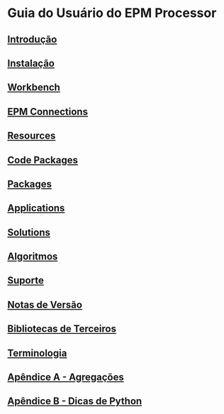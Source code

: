 # Guia do Usuário do EPM Processor

## [Introdução](EPMProcessorIntroducao.md)

## [Instalação](EPMProcessorInstalacao.md)

## [Workbench](EPMProcessorWorkbench.md)

## [EPM Connections](EPMProcessorEPMConnections.md)

## [Resources](EPMProcessorResources.md)

## [Code Packages](EPMProcessorCodePackages.md)

## [Packages](EPMProcessorPackages.md)

## [Applications](EPMProcessorApplications.md)

## [Solutions](EPMProcessorSolutions.md)

## [Algoritmos](EPMProcessorAlgoritmos.md)

## [Suporte](EPMProcessorSuporte.md)

## [Notas de Versão](EPMProcessorNotas.md)

## [Bibliotecas de Terceiros](EPMProcessorThirdparty.md)

## [Terminologia](EpmProcessorTerminologia.md)

## [Apêndice A - Agregações](Agregacoes.md)

## [Apêndice B - Dicas de Python](ApendiceB_Python.md)
